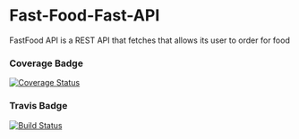 # Fast-Food-Fast-API 
FastFood API is a REST API that fetches that allows its user to order for food

### Coverage Badge
[![Coverage Status](https://coveralls.io/repos/github/kevinene91/Fast-Food-Fast-API/badge.svg?branch=ft-update-order-status-160235693)](https://coveralls.io/github/kevinene91/Fast-Food-Fast-API?branch=ft-update-order-status-160235693)



### Travis Badge
[![Build Status](https://travis-ci.org/kevinene91/Fast-Food-Fast-API.svg?branch=ft-update-order-status-160235693)](https://travis-ci.org/kevinene91/Fast-Food-Fast-API)
